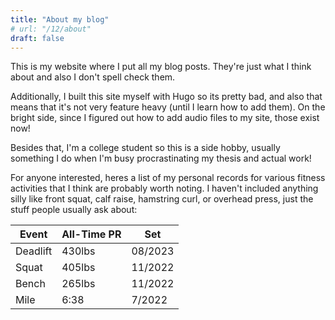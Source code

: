 ```yaml
---
title: "About my blog"
# url: "/12/about"
draft: false
---
```

This is my website where I put all my blog posts. They're just what I think about and also I don't spell check them.

Additionally, I built this site myself with Hugo so its pretty bad, and also that means that it's not very feature heavy (until I learn how to add them). On the bright side, since I figured out how to add audio files to my site, those exist now!

Besides that, I'm a college student so this is a side hobby, usually something I do when I'm busy procrastinating my thesis and actual work!

For anyone interested, heres a list of my personal records for various fitness activities that I think are probably worth noting. I haven't included anything silly like front squat, calf raise, hamstring curl, or overhead press, just the stuff people usually ask about:

| Event        | All-Time PR | Set        |
|--------------|-------------|------------|
| Deadlift     | 430lbs      |08/2023     |
| Squat        | 405lbs      |11/2022     |
| Bench        | 265lbs      |11/2022     |
| Mile         | 6:38        |7/2022      |
